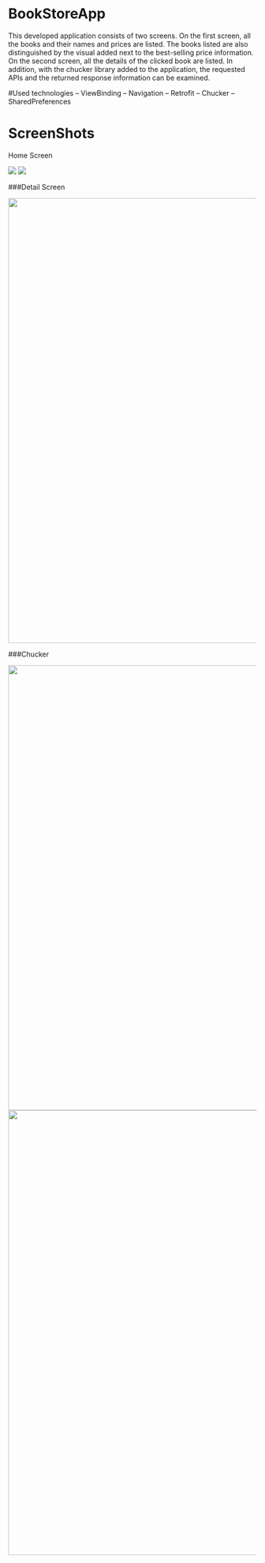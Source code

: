 # BookStoreApp

This developed application consists of two screens. 
On the first screen, all the books and their names and prices are listed. 
The books listed are also distinguished by the visual added next to the best-selling price information. 
On the second screen, all the details of the clicked book are listed. 
In addition, with the chucker library added to the application, the requested APIs and the returned response information can be examined.

#Used technologies
– ViewBinding
– Navigation
– Retrofit 
– Chucker
– SharedPreferences

# ScreenShots
Home Screen

<img src="https://github.com/tubakoc/BookStoreApp/blob/master/all_books_two.jpg" >

<img src="https://github.com/tubakoc/BookStoreApp/blob/master/all_books.jpg" >


###Detail Screen

<img src="https://github.com/tubakoc/BookStoreApp/blob/master/Detay%20page.jpg" width="600" height="900">


###Chucker 

<img src="https://github.com/tubakoc/BookStoreApp/blob/master/chucker.jpg" width="800" height="900" >

<img src="https://github.com/tubakoc/BookStoreApp/blob/master/get_bookdetail_api.jpg" width="800" height="900">

